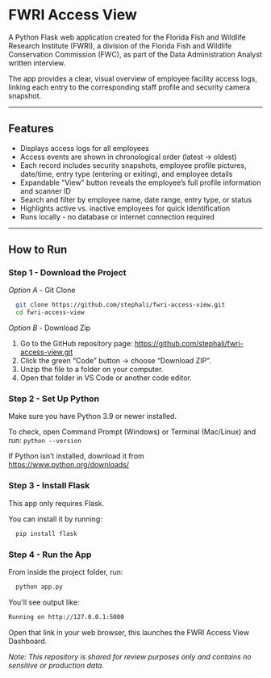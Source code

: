# FWRI Access View

A Python Flask web application created for the Florida Fish and Wildlife Research Institute (FWRI), a division of the Florida Fish and Wildlife Conservation Commission (FWC), as part of the Data Administration Analyst written interview.  

The app provides a clear, visual overview of employee facility access logs, linking each entry to the corresponding staff profile and security camera snapshot.

---

## Features
- Displays access logs for all employees  
- Access events are shown in chronological order (latest → oldest)  
- Each record includes security snapshots, employee profile pictures, date/time, entry type (entering or exiting), and employee details  
- Expandable "View" button reveals the employee’s full profile information and scanner ID  
- Search and filter by employee name, date range, entry type, or status  
- Highlights active vs. inactive employees for quick identification  
- Runs locally - no database or internet connection required  


---

## How to Run

### Step 1 - Download the Project
*Option A* - Git Clone
```bash
  git clone https://github.com/stephali/fwri-access-view.git
  cd fwri-access-view
```
*Option B* - Download Zip 
1. Go to the GitHub repository page: https://github.com/stephali/fwri-access-view.git
2. Click the green “Code” button → choose “Download ZIP”.
3. Unzip the file to a folder on your computer.
4. Open that folder in VS Code or another code editor.

### Step 2 - Set Up Python
Make sure you have Python 3.9 or newer installed.

To check, open Command Prompt (Windows) or Terminal (Mac/Linux) and run:
  ``python --version``
  
If Python isn’t installed, download it from https://www.python.org/downloads/   

### Step 3 -  Install Flask
This app only requires Flask.  

You can install it by running:
```bash
  pip install flask
```
### Step 4 -  Run the App
From inside the project folder, run:
```bash
  python app.py
```
You'll see output like:
```bash
Running on http://127.0.0.1:5000
```
Open that link in your web browser, this launches the FWRI Access View Dashboard.


*Note: This repository is shared for review purposes only and contains no sensitive or production data.*
